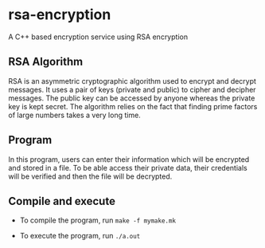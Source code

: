 # rsa-encryption

A C++ based encryption service using RSA encryption

## RSA Algorithm

RSA is an asymmetric cryptographic algorithm used to encrypt and decrypt messages. It uses a pair of keys (private and public) to cipher and decipher messages. The public key can be accessed by anyone whereas the private key is kept secret. The algorithm relies on the fact that finding prime factors of large numbers takes a very long time.

## Program

In this program, users can enter their information which will be encrypted and stored in a file. To be able access their private data, their credentials will be verified and then the file will be decrypted.

## Compile and execute

- To compile the program, run `make -f mymake.mk`

- To execute the program, run `./a.out`
